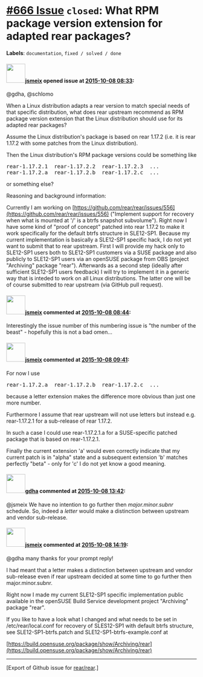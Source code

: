 [\#666 Issue](https://github.com/rear/rear/issues/666) `closed`: What RPM package version extension for adapted rear packages?
==============================================================================================================================

**Labels**: `documentation`, `fixed / solved / done`

#### <img src="https://avatars.githubusercontent.com/u/1788608?u=925fc54e2ce01551392622446ece427f51e2f0ce&v=4" width="50">[jsmeix](https://github.com/jsmeix) opened issue at [2015-10-08 08:33](https://github.com/rear/rear/issues/666):

@gdha, @schlomo

When a Linux distribution adapts a rear version to match special needs
of that specific distribution, what does rear upstream recommend as RPM
package version extension that the Linux distribution should use for its
adapted rear packages?

Assume the Linux distribution's package is based on rear 1.17.2 (i.e. it
is rear 1.17.2 with some patches from the Linux distribution).

Then the Linux distribution's RPM package versions could be something
like

<pre>
rear-1.17.2.1  rear-1.17.2.2  rear-1.17.2.3  ...
rear-1.17.2.a  rear-1.17.2.b  rear-1.17.2.c  ...
</pre>

or something else?

Reasoning and background information:

Currently I am working on
[https://github.com/rear/rear/issues/556](https://github.com/rear/rear/issues/556)
("Implement support for recovery when what is mounted at '/' is a btrfs
snapshot subvolume"). Right now I have some kind of "proof of concept"
patched into rear 1.17.2 to make it work specifically for the default
btrfs structure in SLE12-SP1. Because my current implementation is
basically a SLE12-SP1 specific hack, I do not yet want to submit that to
rear upstream. First I will provide my hack only to SLE12-SP1 users both
to SLE12-SP1 customers via a SUSE package and also publicly to SLE12-SP1
users via an openSUSE package from OBS (project "Archiving" package
"rear"). Afterwards as a second step (ideally after sufficient SLE12-SP1
users feedback) I will try to implement it in a generic way that is
inteded to work on all Linux distributions. The latter one will be of
course submitted to rear upstream (via GitHub pull request).

#### <img src="https://avatars.githubusercontent.com/u/1788608?u=925fc54e2ce01551392622446ece427f51e2f0ce&v=4" width="50">[jsmeix](https://github.com/jsmeix) commented at [2015-10-08 08:44](https://github.com/rear/rear/issues/666#issuecomment-146460466):

Interestingly the issue number of this numbering issue is "the number of
the beast" - hopefully this is not a bad omen...

#### <img src="https://avatars.githubusercontent.com/u/1788608?u=925fc54e2ce01551392622446ece427f51e2f0ce&v=4" width="50">[jsmeix](https://github.com/jsmeix) commented at [2015-10-08 09:41](https://github.com/rear/rear/issues/666#issuecomment-146474535):

For now I use

<pre>
rear-1.17.2.a  rear-1.17.2.b  rear-1.17.2.c  ...
</pre>

because a letter extension makes the difference more obvious than just
one more number.

Furthermore I assume that rear upstream will not use letters but instead
e.g. rear-1.17.2.1 for a sub-release of rear 1.17.2.

In such a case I could use rear-1.17.2.1.a for a SUSE-specific patched
package that is based on rear-1.17.2.1.

Finally the current extension 'a' would even correctly indicate that my
current patch is in "alpha" state and a subsequent extension 'b' matches
perfectly "beta" - only for 'c' I do not yet know a good meaning.

#### <img src="https://avatars.githubusercontent.com/u/888633?u=cdaeb31efcc0048d3619651aa18dd4b76e636b21&v=4" width="50">[gdha](https://github.com/gdha) commented at [2015-10-08 13:42](https://github.com/rear/rear/issues/666#issuecomment-146549157):

@jsmeix We have no intention to go further then *major.minor.subnr*
schedule. So, indeed a *letter* would make a distinction between
upstream and vendor sub-release.

#### <img src="https://avatars.githubusercontent.com/u/1788608?u=925fc54e2ce01551392622446ece427f51e2f0ce&v=4" width="50">[jsmeix](https://github.com/jsmeix) commented at [2015-10-08 14:19](https://github.com/rear/rear/issues/666#issuecomment-146560456):

@gdha many thanks for your prompt reply!

I had meant that a letter makes a distinction between upstream and
vendor sub-release even if rear upstream decided at some time to go
further then major.minor.subnr.

Right now I made my current SLE12-SP1 specific implementation public
available in the openSUSE Build Service development project "Archiving"
package "rear".

If you like to have a look what I changed and what needs to be set in
/etc/rear/local.conf for recovery of SLES12-SP1 with default btrfs
structure, see SLE12-SP1-btrfs.patch and SLE12-SP1-btrfs-example.conf at

[https://build.opensuse.org/package/show/Archiving/rear](https://build.opensuse.org/package/show/Archiving/rear)

------------------------------------------------------------------------

\[Export of Github issue for
[rear/rear](https://github.com/rear/rear).\]
